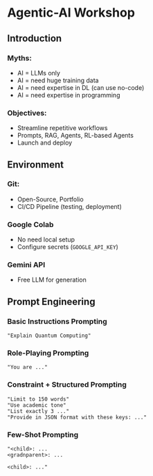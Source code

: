 # Agentic-AI Workshop


## Introduction

### Myths:
- AI = LLMs only
- AI = need huge training data
- AI = need expertise in DL (can use no-code)
- AI = need expertise in programming

### Objectives:
- Streamline repetitive workflows
- Prompts, RAG, Agents, RL-based Agents
- Launch and deploy


## Environment

### Git:
- Open-Source, Portfolio
- CI/CD Pipeline (testing, deployment)

### Google Colab
- No need local setup
- Configure secrets (`GOOGLE_API_KEY`)

### Gemini API
- Free LLM for generation


## Prompt Engineering

### Basic Instructions Prompting
`"Explain Quantum Computing"`

### Role-Playing Prompting
`"You are ..."`

### Constraint + Structured Prompting
`"Limit to 150 words"` <br>
`"Use academic tone"` <br>
`"List exactly 3 ..."` <br>
`"Provide in JSON format with these keys: ..."` <br>

### Few-Shot Prompting
```
"<child>: ...
<gradnparent>: ...

<child>: ..."
```

